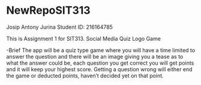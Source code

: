 # NewRepoSIT313

Josip Antony Jurina
Student ID: 216164785

This is Assignment 1 for SIT313. Social Media Quiz Logo Game

-Brief
The app will be a quiz type game where you will have a time limited to answer the question and 
there will be an image giving you a tease as to what the answer could be, 
each question you get correct you will get points and it will keep your highest score. 
Getting a question wrong will either end the game or deducted points, haven’t decided yet on that point. 

